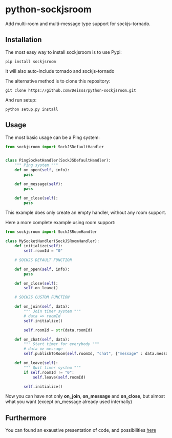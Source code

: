 python-sockjsroom
=================

Add multi-room and multi-message type support for sockjs-tornado.


Installation
------------

The most easy way to install sockjsroom is to use Pypi:
```
pip install sockjsroom
```
It will also auto-include tornado and sockjs-tornado

The alternative method is to clone this repository:
```
git clone https://github.com/Deisss/python-sockjsroom.git
```
And run setup:
```
python setup.py install
```



Usage
-----

The most basic usage can be a Ping system:

```python
from sockjsroom import SockJSDefaultHandler


class PingSocketHandler(SockJSDefaultHandler):
    """ Ping system """
    def on_open(self, info):
        pass

    def on_message(self):
        pass

    def on_close(self):
        pass
```

This example does only create an empty handler, without any room support.

Here a more complete example using room support:

```python
from sockjsroom import SockJSRoomHandler

class MySocketHandler(SockJSRoomHandler):
    def initialize(self):
        self.roomId = "0"

    # SOCKJS DEFAULT FUNCTION

    def on_open(self, info):
        pass

    def on_close(self):
        self.on_leave()

    # SOCKJS CUSTOM FUNCTION

    def on_join(self, data):
        """ Join timer system """
        # data => roomId
        self.initialize()

        self.roomId = str(data.roomId)

    def on_chat(self, data):
        """ Start timer for everybody """
        # data => message
        self.publishToRoom(self.roomId, "chat", {"message" : data.message})

    def on_leave(self):
        """ Quit timer system """
        if self.roomId != "0":
            self.leave(self.roomId)

        self.initialize()
```
Now you can have not only **on_join**, **on_message** and **on_close**, 
but almost what you want (except on_message already used internally)



Furthermore
-----------

You can found an exaustive presentation of code, and possibilities [here](http://simplapi.wordpress.com/2013/09/22/sockjs-on-steroids/)
